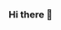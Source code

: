 ### Hi there 👋

<!--
**JorgeAndresPovedaGuerrero/JorgeAndresPovedaGuerrero** is a ✨ _special_ ✨ repository because its `README.md` (this file) appears on your GitHub profile.

Here are some ideas to get you started:

- 🔭 Actualmente trabajo en Q-visión Technologies
- 🌱 I’m currently learning  Git y Calidad de Software & ISTQB...
- 👯 I’m looking to collaborate on  todo lo que puedo
- 🤔 I’m looking for help with ...
- 💬 Ask me about ...
- 📫 How to reach me: Por medio de mi c
- 😄 Pronouns: ...
- ⚡ Fun fact: ...
-->
